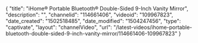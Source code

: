{
    "title": "iHome&reg; Portable Bluetooth&reg; Double-Sided 9-Inch Vanity Mirror",
    "description": "",
    "channelid": "114661406",
    "videoid": "109967823",
    "date_created": "1502518485",
    "date_modified": "1504247456",
    "type": "captivate",
    "layout": "channelVideo",
    "url": "\/latest-videos\/ihome-portable-bluetooth-double-sided-9-inch-vanity-mirror\/114661406-109967823"
}